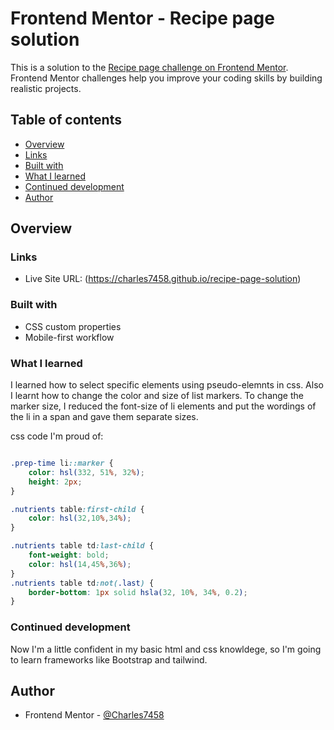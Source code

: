 # Frontend Mentor - Recipe page solution

This is a solution to the [Recipe page challenge on Frontend Mentor](https://www.frontendmentor.io/challenges/recipe-page-KiTsR8QQKm). Frontend Mentor challenges help you improve your coding skills by building realistic projects. 

## Table of contents

- [Overview](#overview)
- [Links](#links)
- [Built with](#built-with)
- [What I learned](#what-i-learned)
- [Continued development](#continued-development)
- [Author](#author)



## Overview

### Links

- Live Site URL: (https://charles7458.github.io/recipe-page-solution)


### Built with

- CSS custom properties
- Mobile-first workflow

### What I learned

I learned how to select specific elements using pseudo-elemnts in css. Also I learnt how to change the color and size of list markers.
To change the marker size, I reduced the font-size of li elements and put the wordings of the li in a span and gave them separate sizes.

css code I'm proud of:
```css

.prep-time li::marker {
    color: hsl(332, 51%, 32%);
    height: 2px;
}

.nutrients table:first-child {
    color: hsl(32,10%,34%);
}

.nutrients table td:last-child {
    font-weight: bold; 
    color: hsl(14,45%,36%);
}
.nutrients table td:not(.last) {
    border-bottom: 1px solid hsla(32, 10%, 34%, 0.2);
}
```

### Continued development

Now I'm a little confident in my basic html and css knowldege, so I'm going to learn frameworks like Bootstrap and tailwind.

## Author

- Frontend Mentor - [@Charles7458](https://www.frontendmentor.io/profile/Charles7458)

